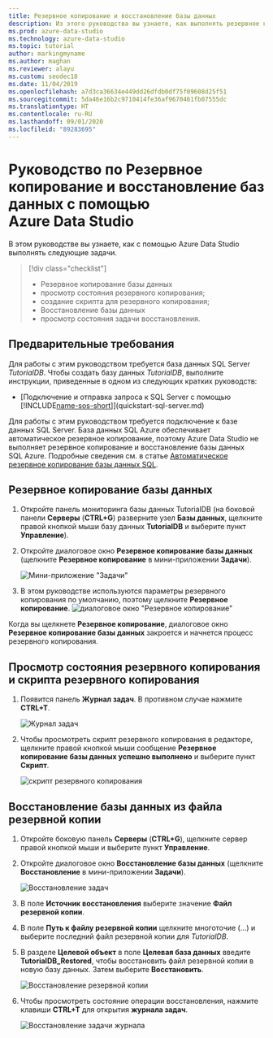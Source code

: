 ```yaml
---
title: Резервное копирование и восстановление базы данных
description: Из этого руководства вы узнаете, как выполнять резервное копирование и восстановление баз данных с помощью Azure Data Studio.
ms.prod: azure-data-studio
ms.technology: azure-data-studio
ms.topic: tutorial
author: markingmyname
ms.author: maghan
ms.reviewer: alayu
ms.custom: seodec18
ms.date: 11/04/2019
ms.openlocfilehash: a7d3ca36634e449dd26dfdb0df75f09608d25f51
ms.sourcegitcommit: 5da46e16b2c9710414fe36af9670461fb07555dc
ms.translationtype: HT
ms.contentlocale: ru-RU
ms.lasthandoff: 09/01/2020
ms.locfileid: "89283695"
---
```

# <a name="tutorial-backup-and-restore-databases-using-azure-data-studio"></a>Руководство по Резервное копирование и восстановление баз данных с помощью Azure Data Studio

В этом руководстве вы узнаете, как с помощью Azure Data Studio выполнять следующие задачи.
> [!div class="checklist"]
> * Резервное копирование базы данных 
> * просмотр состояния резервного копирования;
> * создание скрипта для резервного копирования;
> * Восстановление базы данных
> * просмотр состояния задачи восстановления.

## <a name="prerequisites"></a>Предварительные требования

Для работы с этим руководством требуется база данных SQL Server *TutorialDB*. Чтобы создать базу данных *TutorialDB*, выполните инструкции, приведенные в одном из следующих кратких руководств:

* [Подключение и отправка запроса к SQL Server с помощью [!INCLUDE[name-sos-short](../includes/name-sos-short.md)]](quickstart-sql-server.md)

Для работы с этим руководством требуется подключение к базе данных SQL Server. База данных SQL Azure обеспечивает автоматическое резервное копирование, поэтому Azure Data Studio не выполняет резервное копирование и восстановление базы данных SQL Azure. Подробные сведения см. в статье [Автоматическое резервное копирование базы данных SQL](/azure/sql-database/sql-database-automated-backups).

## <a name="back-up-a-database"></a>Резервное копирование базы данных

1. Откройте панель мониторинга базы данных TutorialDB (на боковой панели **Серверы** (**CTRL+G**) разверните узел **Базы данных**, щелкните правой кнопкой мыши базу данных **TutorialDB** и выберите пункт **Управление**).

2. Откройте диалоговое окно **Резервное копирование базы данных** (щелкните **Резервное копирование** в мини-приложении **Задачи**).

   ![Мини-приложение "Задачи"](./media/tutorial-backup-restore-sql-server/tasks.png)

3. В этом руководстве используются параметры резервного копирования по умолчанию, поэтому щелкните **Резервное копирование**.
   ![диалоговое окно "Резервное копирование"](./media/tutorial-backup-restore-sql-server/backup-dialog.png)

Когда вы щелкнете **Резервное копирование**, диалоговое окно **Резервное копирование базы данных** закроется и начнется процесс резервного копирования.

## <a name="view-the-backup-status-and-view-the-backup-script"></a>Просмотр состояния резервного копирования и скрипта резервного копирования

1. Появится панель **Журнал задач**. В противном случае нажмите **CTRL+T**.

   ![Журнал задач](./media/tutorial-backup-restore-sql-server/task-history.png)

2. Чтобы просмотреть скрипт резервного копирования в редакторе, щелкните правой кнопкой мыши сообщение **Резервное копирование базы данных успешно выполнено** и выберите пункт **Скрипт**.

   ![скрипт резервного копирования](./media/tutorial-backup-restore-sql-server/task-script.png)

## <a name="restore-a-database-from-a-backup-file"></a>Восстановление базы данных из файла резервной копии

1. Откройте боковую панель **Серверы** (**CTRL+G**), щелкните сервер правой кнопкой мыши и выберите пункт **Управление**.

2. Откройте диалоговое окно **Восстановление базы данных** (щелкните **Восстановление** в мини-приложении **Задачи**).

   ![Восстановление задач](media/tutorial-backup-restore-sql-server/tasks-restore.png)

3. В поле **Источник восстановления** выберите значение **Файл резервной копии**.

4. В поле **Путь к файлу резервной копии** щелкните многоточие (...) и выберите последний файл резервной копии для *TutorialDB*.

5. В разделе **Целевой объект** в поле **Целевая база данных** введите **TutorialDB_Restored**, чтобы восстановить файл резервной копии в новую базу данных. Затем выберите **Восстановить**.

   ![Восстановление резервной копии](./media/tutorial-backup-restore-sql-server/restore.png)

6. Чтобы просмотреть состояние операции восстановления, нажмите клавиши **CTRL+T** для открытия **журнала задач**.

   ![Восстановление задачи журнала](./media/tutorial-backup-restore-sql-server/task-history-restore.png)